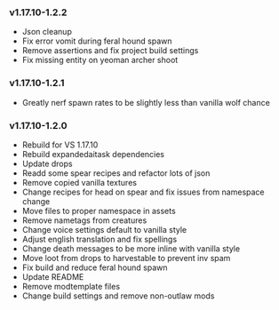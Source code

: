 ### v1.17.10-1.2.2

 - Json cleanup
 - Fix error vomit during feral hound spawn
 - Remove assertions and fix project build settings
 - Fix missing entity on yeoman archer shoot

### v1.17.10-1.2.1

 - Greatly nerf spawn rates to be slightly less than vanilla wolf chance

### v1.17.10-1.2.0

 - Rebuild for VS 1.17.10
 - Rebuild expandedaitask dependencies
 - Update drops
 - Readd some spear recipes and refactor lots of json
 - Remove copied vanilla textures
 - Change recipes for head on spear and fix issues from namespace change
 - Move files to proper namespace in assets
 - Remove nametags from creatures
 - Change voice settings default to vanilla style
 - Adjust english translation and fix spellings
 - Change death messages to be more inline with vanilla style
 - Move loot from drops to harvestable to prevent inv spam
 - Fix build and reduce feral hound spawn
 - Update README
 - Remove modtemplate files
 - Change build settings and remove non-outlaw mods
